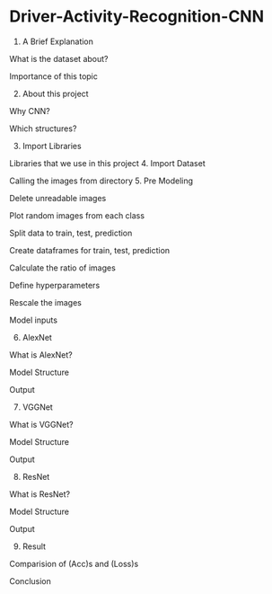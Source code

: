 # Driver-Activity-Recognition-CNN
1. A Brief Explanation

What is the dataset about?

Importance of this topic

2. About this project

Why CNN?

Which structures?

3. Import Libraries

Libraries that we use in this project
4. Import Dataset

Calling the images from directory
5. Pre Modeling

Delete unreadable images

Plot random images from each class

Split data to train, test, prediction

Create dataframes for train, test, prediction

Calculate the ratio of images

Define hyperparameters

Rescale the images

Model inputs

6. AlexNet

What is AlexNet?

Model Structure

Output

7. VGGNet

What is VGGNet?

Model Structure

Output

8. ResNet

What is ResNet?

Model Structure

Output

9. Result

Comparision of (Acc)s and (Loss)s

Conclusion
